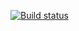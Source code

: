 [![Build status](https://ci.appveyor.com/api/projects/status/t8mrnrcr4u7eoiuf?svg=true)](https://ci.appveyor.com/project/Nimmo89/testapici-15-3)

